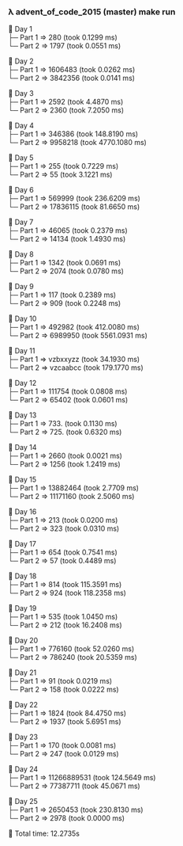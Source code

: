 ### λ advent_of_code_2015 (master) make run
🐪 Day 1\
├─ Part 1 ⇒ 280                  (took 0.1299 ms)\
└─ Part 2 ⇒ 1797                 (took 0.0551 ms)

🐪 Day 2\
├─ Part 1 ⇒ 1606483              (took 0.0262 ms)\
└─ Part 2 ⇒ 3842356              (took 0.0141 ms)

🐪 Day 3\
├─ Part 1 ⇒ 2592                 (took 4.4870 ms)\
└─ Part 2 ⇒ 2360                 (took 7.2050 ms)

🐪 Day 4\
├─ Part 1 ⇒ 346386               (took 148.8190 ms)\
└─ Part 2 ⇒ 9958218              (took 4770.1080 ms)

🐪 Day 5\
├─ Part 1 ⇒ 255                  (took 0.7229 ms)\
└─ Part 2 ⇒ 55                   (took 3.1221 ms)

🐪 Day 6\
├─ Part 1 ⇒ 569999               (took 236.6209 ms)\
└─ Part 2 ⇒ 17836115             (took 81.6650 ms)

🐪 Day 7\
├─ Part 1 ⇒ 46065                (took 0.2379 ms)\
└─ Part 2 ⇒ 14134                (took 1.4930 ms)

🐪 Day 8\
├─ Part 1 ⇒ 1342                 (took 0.0691 ms)\
└─ Part 2 ⇒ 2074                 (took 0.0780 ms)

🐪 Day 9\
├─ Part 1 ⇒ 117                  (took 0.2389 ms)\
└─ Part 2 ⇒ 909                  (took 0.2248 ms)

🐪 Day 10\
├─ Part 1 ⇒ 492982               (took 412.0080 ms)\
└─ Part 2 ⇒ 6989950              (took 5561.0931 ms)

🐪 Day 11\
├─ Part 1 ⇒ vzbxxyzz             (took 34.1930 ms)\
└─ Part 2 ⇒ vzcaabcc             (took 179.1770 ms)

🐪 Day 12\
├─ Part 1 ⇒ 111754               (took 0.0808 ms)\
└─ Part 2 ⇒ 65402                (took 0.0601 ms)

🐪 Day 13\
├─ Part 1 ⇒ 733.                 (took 0.1130 ms)\
└─ Part 2 ⇒ 725.                 (took 0.6320 ms)

🐪 Day 14\
├─ Part 1 ⇒ 2660                 (took 0.0021 ms)\
└─ Part 2 ⇒ 1256                 (took 1.2419 ms)

🐪 Day 15\
├─ Part 1 ⇒ 13882464             (took 2.7709 ms)\
└─ Part 2 ⇒ 11171160             (took 2.5060 ms)

🐪 Day 16\
├─ Part 1 ⇒ 213                  (took 0.0200 ms)\
└─ Part 2 ⇒ 323                  (took 0.0310 ms)

🐪 Day 17\
├─ Part 1 ⇒ 654                  (took 0.7541 ms)\
└─ Part 2 ⇒ 57                   (took 0.4489 ms)

🐪 Day 18\
├─ Part 1 ⇒ 814                  (took 115.3591 ms)\
└─ Part 2 ⇒ 924                  (took 118.2358 ms)

🐪 Day 19\
├─ Part 1 ⇒ 535                  (took 1.0450 ms)\
└─ Part 2 ⇒ 212                  (took 16.2408 ms)

🐪 Day 20\
├─ Part 1 ⇒ 776160               (took 52.0260 ms)\
└─ Part 2 ⇒ 786240               (took 20.5359 ms)

🐪 Day 21\
├─ Part 1 ⇒ 91                   (took 0.0219 ms)\
└─ Part 2 ⇒ 158                  (took 0.0222 ms)

🐪 Day 22\
├─ Part 1 ⇒ 1824                 (took 84.4750 ms)\
└─ Part 2 ⇒ 1937                 (took 5.6951 ms)

🐪 Day 23\
├─ Part 1 ⇒ 170                  (took 0.0081 ms)\
└─ Part 2 ⇒ 247                  (took 0.0129 ms)

🐪 Day 24\
├─ Part 1 ⇒ 11266889531          (took 124.5649 ms)\
└─ Part 2 ⇒ 77387711             (took 45.0671 ms)

 Day 25\
├─ Part 1 ⇒ 2650453              (took 230.8130 ms)\
└─ Part 2 ⇒ 2978                 (took 0.0000 ms)

 Total time: 12.2735s
